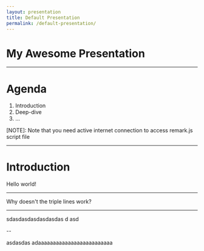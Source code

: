 ```yaml
---
layout: presentation
title: Default Presentation
permalink: /default-presentation/
---
```


# My Awesome Presentation

---

# Agenda

1. Introduction
2. Deep-dive
3. ...

[NOTE]: Note that you need active internet connection to access remark.js script file

---

# Introduction

Hello world!

---
Why doesn't the triple lines work?

---

sdasdasdasdasdasdas d asd 

--
 
 asdasdas
 adaaaaaaaaaaaaaaaaaaaaaaaaa

